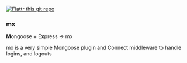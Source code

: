 [![Flattr this git repo](http://api.flattr.com/button/flattr-badge-large.png)](https://flattr.com/submit/auto?user_id=Gottox&url=https://github.com/Gottox/node-mx&title=node-mx&language=&tags=github&category=software)


### mx

**M**ongoose + E**x**press -> mx

mx is a very simple Mongoose plugin and Connect middleware to handle logins,
and logouts
